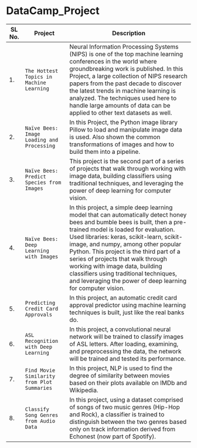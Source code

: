 # DataCamp_Project

| SL No. | Project        | Description           |
| ------------- | ------------- |-------------|
| 1. | `The Hottest Topics in Machine Learning`     | Neural Information Processing Systems (NIPS) is one of the top machine learning conferences in the world where groundbreaking work is published. In this Project, a large collection of NIPS research papers from the past decade to discover the latest trends in machine learning is analyzed. The techniques used here to handle large amounts of data can be applied to other text datasets as well. | 
| 2. | `Naïve Bees: Image Loading and Processing`      |  In this Project, the Python image library Pillow to load and manipulate image data is used. Also shown the common transformations of images and how to build them into a pipeline.     |
| 3. | `Naïve Bees: Predict Species from Images` |  This project is the second part of a series of projects that walk through working with image data, building classifiers using traditional techniques, and leveraging the power of deep learning for computer vision.     |
| 4. | `Naïve Bees: Deep Learning with Images` |  In this project, a simple deep learning model that can automatically detect honey bees and bumble bees is built, then a pre-trained model is loaded for evaluation. Used libraries: keras, scikit-learn, scikit-image, and numpy, among other popular Python. This project is the third part of a series of projects that walk through working with image data, building classifiers using traditional techniques, and leveraging the power of deep learning for computer vision.     |
| 5. | `Predicting Credit Card Approvals` |  In this project, an automatic credit card approval predictor using machine learning techniques is built, just like the real banks do.  |
| 6. | `ASL Recognition with Deep Learning` |  In this project, a convolutional neural network will be trained to classify images of ASL letters. After loading, examining, and preprocessing the data, the network will be trained and tested its performance. |
| 7. | `Find Movie Similarity from Plot Summaries` |  In this project, NLP is used to find the degree of similarity between movies based on their plots available on IMDb and Wikipedia. |
| 8. | `Classify Song Genres from Audio Data` |  In this project, using a dataset comprised of songs of two music genres (Hip-Hop and Rock), a classifier is trained to distinguish between the two genres based only on track information derived from Echonest (now part of Spotify). |
